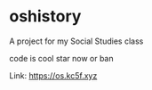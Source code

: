 # oshistory
A project for my Social Studies class

code is cool
star now or ban

Link: https://os.kc5f.xyz
